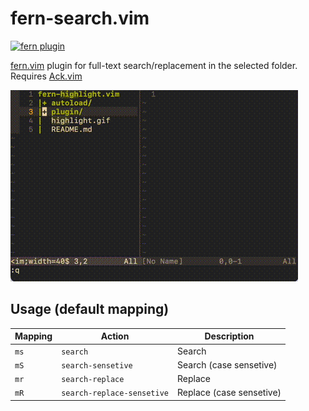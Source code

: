 # fern-search.vim

[![fern plugin](https://img.shields.io/badge/🌿%20fern-plugin-yellowgreen)](https://github.com/lambdalisue/fern.vim)

[fern.vim](https://github.com/lambdalisue/fern.vim) plugin for full-text search/replacement in the selected folder. Requires [Ack.vim](https://github.com/mileszs/ack.vim/)

![search](search.gif)

## Usage (default mapping)

| Mapping | Action                    | Description                         |
| ------- | ------------------------- | ----------------------------------- |
| `ms`    | `search`                  | Search                              |
| `mS`    | `search-sensetive`        | Search (case sensetive)             |
| `mr`    | `search-replace`          | Replace                             |
| `mR`    | `search-replace-sensetive`| Replace (case sensetive)            |
